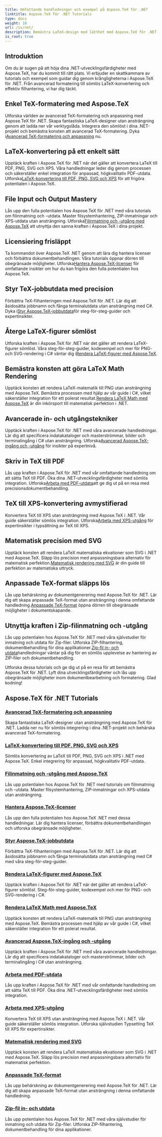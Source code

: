 ```yaml
---
title: Omfattande handledningar och exempel på Aspose.TeX för .NET
linktitle: Aspose.TeX för .NET Tutorials
type: docs
weight: 10
url: /sv/net/
description: Bemästra LaTeX-design med lätthet med Aspose.TeX för .NET. Ladda ner för sömlös integrering och utforska avancerad formatering, filhantering, licensiering och mer.
is_root: true
---
```


## Introduktion

Om du är sugen på att höja dina .NET-utvecklingsfärdigheter med Aspose.TeX, har du kommit till rätt plats. Vi erbjuder en skattkammare av tutorials och exempel som guidar dig genom krångligheterna i Aspose.TeX för .NET. Från avancerad formatering till sömlös LaTeX-konvertering och effektiv filhantering, vi har dig täckt.

## Enkel TeX-formatering med Aspose.TeX
 Utforska världen av avancerad TeX-formatering och anpassning med Aspose.TeX för .NET. Skapa fantastiska LaTeX-designer utan ansträngning genom att ladda ner vår verktygslåda. Integrera den sömlöst i dina .NET-projekt och bemästra konsten att avancerad TeX-formatering. Dyka i[Avancerad TeX-formatering och anpassning](./advanced-formatting-and-customization/) nu.

## LaTeX-konvertering på ett enkelt sätt
Upptäck kraften i Aspose.TeX för .NET när det gäller att konvertera LaTeX till PDF, PNG, SVG och XPS. Våra handledningar leder dig genom processen och säkerställer enkel integration för anpassad, högkvalitativ PDF-utdata. Utforska[LaTeX-konvertering till PDF, PNG, SVG och XPS](./latex-conversion/) för att frigöra potentialen i Aspose.TeX.

## File Input och Output Mastery
 Lås upp den fulla potentialen hos Aspose.TeX för .NET med våra tutorials om filinmatning och -utdata. Master filsystemhantering, ZIP-inmatningar och XPS-utdata utan ansträngning. Utforska[Filinmatning och -utgång med Aspose.TeX](./file-input-output/) att utnyttja den sanna kraften i Aspose.TeX i dina projekt.

## Licensiering frisläppt
 Ta kommandot över Aspose.TeX .NET genom att lära dig hantera licenser och förbättra dokumentbehandlingen. Våra tutorials öppnar dörren till obegränsade möjligheter. Utforska[Hantera Aspose.TeX-licenser](./licensing/) för omfattande insikter om hur du kan frigöra den fulla potentialen hos Aspose.TeX.

## Styr TeX-jobbutdata med precision
 Förbättra TeX-filhanteringen med Aspose.TeX för .NET. Lär dig att åsidosätta jobbnamn och fånga terminalutdata utan ansträngning med C#. Dyka i[Styr Aspose.TeX-jobbutdata](./job-output/)för steg-för-steg-guider och expertinsikter.

## Återge LaTeX-figurer sömlöst
 Utforska kraften i Aspose.TeX för .NET när det gäller att rendera LaTeX-figurer sömlöst. Våra steg-för-steg-guider, kodexempel och mer för PNG- och SVG-rendering i C# väntar dig i[Rendera LaTeX-figurer med Aspose.TeX](./render-latex-figures/).

## Bemästra konsten att göra LaTeX Math Rendering
 Upptäck konsten att rendera LaTeX-matematik till PNG utan ansträngning med Aspose.TeX. Bemästra processen med hjälp av vår guide i C#, vilket säkerställer integration för ett polerat resultat.[Rendera LaTeX Math med Aspose.TeX](./render-latex-math/) är din inkörsport till matematisk perfektion i .NET.

## Avancerade in- och utgångstekniker
 Upptäck kraften i Aspose.TeX för .NET med våra avancerade handledningar. Lär dig att specificera indatakataloger och masterströmmar, bilder och terminalingång i C# utan ansträngning. Utforska[Avancerad Aspose.TeX-ingång och -utgång](./advanced-io/) för insikter på expertnivå.

## Skriv in TeX till PDF
 Lås upp kraften i Aspose.TeX för .NET med vår omfattande handledning om att sätta TeX till PDF. Öka dina .NET-utvecklingsfärdigheter med sömlös integration. Utforska[Arbeta med PDF-utdata](./pdf-output/)att ge dig ut på en resa med precisionsdokumentbehandling.

## TeX till XPS-konvertering avmystifierad
 Konvertera TeX till XPS utan ansträngning med Aspose.TeX i .NET. Vår guide säkerställer sömlös integration. Utforska[Arbeta med XPS-utgång](./xps-output/) för expertinsikter i typsättning av TeX till XPS.

## Matematisk precision med SVG
 Upptäck konsten att rendera LaTeX matematiska ekvationer som SVG i .NET med Aspose.TeX. Släpp lös precision med anpassningsbara alternativ för matematisk perfektion.[Matematisk rendering med SVG](./svg-math-rendering/) är din guide till perfektion av matematiska uttryck.

## Anpassade TeX-format släpps lös
 Lås upp behärskning av dokumentgenerering med Aspose.TeX för .NET. Lär dig att skapa anpassade TeX-format utan ansträngning i denna omfattande handledning.[Anpassade TeX-format](./custom-tex-formats/) öppna dörren till obegränsade möjligheter i dokumentskapande.

## Utnyttja kraften i Zip-filinmatning och -utgång
 Lås upp potentialen hos Aspose.TeX för .NET med våra självstudier för inmatning och utdata för Zip-filer. Utforska ZIP-filhantering, dokumentbehandling för dina applikationer.[Zip-fil in- och utdata](./zip-file-io/)handledningar väntar på dig för en sömlös upplevelse av hantering av ZIP-filer och dokumentbehandling.

Utforska dessa tutorials och ge dig ut på en resa för att bemästra Aspose.TeX för .NET. Lyft dina utvecklingsfärdigheter och lås upp obegränsade möjligheter inom dokumentbearbetning och formatering. Glad kodning!

## Aspose.TeX för .NET Tutorials
### [Avancerad TeX-formatering och anpassning](./advanced-formatting-and-customization/)
Skapa fantastiska LaTeX-designer utan ansträngning med Aspose.TeX för .NET. Ladda ner nu för sömlös integrering i dina .NET-projekt och behärska avancerad TeX-formatering.
### [LaTeX-konvertering till PDF, PNG, SVG och XPS](./latex-conversion/)
Sömlös konvertering av LaTeX till PDF, PNG, SVG och XPS i .NET med Aspose.TeX. Enkel integrering för anpassad, högkvalitativ PDF-utdata.
### [Filinmatning och -utgång med Aspose.TeX](./file-input-output/)
Lås upp potentialen hos Aspose.TeX för .NET med tutorials om filinmatning och -utdata. Master filsystemhantering, ZIP-inmatningar och XPS-utdata utan ansträngning.
### [Hantera Aspose.TeX-licenser](./licensing/)
Lås upp den fulla potentialen hos Aspose.TeX .NET med dessa handledningar. Lär dig hantera licenser, förbättra dokumentbehandlingen och utforska obegränsade möjligheter.
### [Styr Aspose.TeX-jobbutdata](./job-output/)
Förbättra TeX-filhanteringen med Aspose.TeX för .NET. Lär dig att åsidosätta jobbnamn och fånga terminalutdata utan ansträngning med C# med våra steg-för-steg-guider.
### [Rendera LaTeX-figurer med Aspose.TeX](./render-latex-figures/)
Upptäck kraften i Aspose.TeX för .NET när det gäller att rendera LaTeX-figurer sömlöst. Steg-för-steg-guider, kodexempel och mer för PNG- och SVG-rendering i C#.
### [Rendera LaTeX Math med Aspose.TeX](./render-latex-math/)
Upptäck konsten att rendera LaTeX-matematik till PNG utan ansträngning med Aspose.TeX. Bemästra processen med hjälp av vår guide i C#, vilket säkerställer integration för ett polerat resultat.
### [Avancerad Aspose.TeX-ingång och -utgång](./advanced-io/)
Upptäck kraften i Aspose.TeX för .NET med våra avancerade handledningar. Lär dig att specificera indatakataloger och masterströmmar, bilder och terminalingång i C# utan ansträngning.
### [Arbeta med PDF-utdata](./pdf-output/)
Lås upp kraften i Aspose.TeX för .NET med vår omfattande handledning om att sätta TeX till PDF. Öka dina .NET-utvecklingsfärdigheter med sömlös integration.
### [Arbeta med XPS-utgång](./xps-output/)
Konvertera TeX till XPS utan ansträngning med Aspose.TeX i .NET. Vår guide säkerställer sömlös integration. Utforska självstudien Typsetting TeX till XPS för expertinsikter.
### [Matematisk rendering med SVG](./svg-math-rendering/)
Upptäck konsten att rendera LaTeX matematiska ekvationer som SVG i .NET med Aspose.TeX. Släpp lös precision med anpassningsbara alternativ för matematisk perfektion.
### [Anpassade TeX-format](./custom-tex-formats/)
Lås upp behärskning av dokumentgenerering med Aspose.TeX för .NET. Lär dig att skapa anpassade TeX-format utan ansträngning i denna omfattande handledning.
### [Zip-fil in- och utdata](./zip-file-io/)
Lås upp potentialen hos Aspose.TeX för .NET med våra självstudier för inmatning och utdata för Zip-filer. Utforska ZIP-filhantering, dokumentbehandling för dina applikationer.
